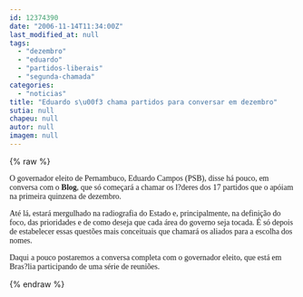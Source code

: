 ```yaml
---
id: 12374390
date: "2006-11-14T11:34:00Z"
last_modified_at: null
tags:
  - "dezembro"
  - "eduardo"
  - "partidos-liberais"
  - "segunda-chamada"
categories:
  - "noticias"
title: "Eduardo s\u00f3 chama partidos para conversar em dezembro"
sutia: null
chapeu: null
autor: null
imagem: null
---
```

{% raw %}
<p><P><FONT face=Verdana>O governador eleito de Pernambuco, Eduardo Campos (PSB), disse há pouco, em conversa com o <STRONG>Blog</STRONG>, que só começará a chamar os l?deres dos 17 partidos que o apóiam na primeira quinzena de dezembro.</FONT></P></p>
<p><P><FONT face=Verdana>Até lá, estará mergulhado na radiografia do Estado e, principalmente, na definição do foco, das prioridades e de como deseja que cada área do governo seja tocada. É só depois de estabelecer essas questões mais conceituais que chamará os aliados para a escolha dos nomes.</FONT></P></p>
<p><P><FONT face=Verdana>Daqui a pouco postaremos a conversa completa com o governador eleito, que está em Bras?lia participando de uma série de reuniões.</FONT></P> </p>
{% endraw %}